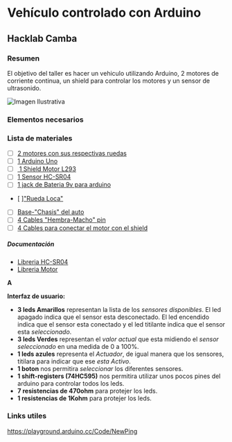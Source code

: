 # Vehículo controlado con Arduino
## Hacklab Camba

### **Resumen**
El objetivo del taller es hacer un vehiculo utilizando Arduino, 2 motores de corriente continua, un shield para controlar los motores y un sensor de ultrasonido.

![Imagen Ilustrativa](arduinoponia_bb.png "Imagen ilustrativa")

### **Elementos necesarios**

### Lista de materiales

- [ ] [2 motores con sus respectivas ruedas](https://electronica.mercadolibre.com.ar/componentes-electronicos/arduino/motor-con-rueda-arduino)
- [ ] [1 Arduino Uno](https://listado.mercadolibre.com.ar/arduino-uno#D[A:arduino%20uno])
- [ ] [ 1 Shield Motor L293](https://listado.mercadolibre.com.ar/shield-motor-l293#D[A:shield%20motor%20l293])
- [ ] [1 Sensor HC-SR04](https://listado.mercadolibre.com.ar/hc-sr04#D[A:hc%20sr04])
- [ ] [1 jack de Bateria 9v para arduino](https://listado.mercadolibre.com.ar/jack-de-bateria-arduino#D[A:jack%20de%20bateria%20arduino])
- [ ]["Rueda Loca"](https://articulo.mercadolibre.com.ar/MLA-647108487-rueda-loca-arduino-_JM?quantity=1)
- [ ] [Base-"Chasis" del auto](assets/baseMadera.jpg)
- [ ] [4 Cables "Hembra-Macho" pin](assets/cableMH.jpg)
- [ ] [4 Cables  para conectar el motor con el shield]()

##### Documentación
* [Libreria HC-SR04](https://bitbucket.org/teckel12/arduino-new-ping/wiki/Home)
* [Libreria Motor](https://learn.adafruit.com/adafruit-motor-shield/af-dcmotor-class)



**A**


**Interfaz de usuario:**

- **3 leds Amarillos** representan la lista de los *sensores disponibles*. El led apagado indica que el sensor esta desconectado. El led encendido indica que el sensor esta conectado y el led titilante indica que el sensor esta *seleccionado*.
- **3 leds Verdes** representan el *valor actual* que esta midiendo el *sensor seleccionado* en una medida de 0 a 100%.
- **1 leds azules** representa el *Actuador*, de igual manera que los sensores, titilara para indicar que ese *esta Activo*.
- **1 boton** nos permitira *seleccionar* los diferentes sensores.
- **1 shift-registers (74HC595)** nos permitira utilizar unos pocos pines del arduino para controlar todos los leds.
- **7 resistencias de 470ohm** para protejer los leds.
- **1 resistencias de 1Kohm** para protejer los leds.

### **Links utiles**
https://playground.arduino.cc/Code/NewPing
